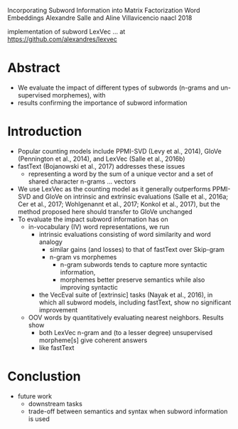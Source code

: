 Incorporating Subword Information into Matrix Factorization Word Embeddings
Alexandre Salle and Aline Villavicencio
naacl 2018

implementation of subword LexVec ... at https://github.com/alexandres/lexvec

# Abstract

* We evaluate the impact of different types of subwords
  (n-grams and un- supervised morphemes), with
* results confirming the importance of subword information

# Introduction

* Popular counting models include PPMI-SVD (Levy et al., 2014),
  GloVe (Pennington et al., 2014), and LexVec (Salle et al., 2016b)
* fastText (Bojanowski et al., 2017) addresses these issues
  * representing a word by the sum of a unique vector and a set of shared
    character n-grams ... vectors
* We use LexVec as the counting model as it
  generally outperforms PPMI-SVD and GloVe on intrinsic and extrinsic
  evaluations (Salle et al., 2016a; Cer et al., 2017; Wohlgenannt et al., 2017;
  Konkol et al., 2017), but the
  method proposed here should transfer to GloVe unchanged
* To evaluate the impact subword information has on
  * in-vocabulary (IV) word representations, we run
    * intrinsic evaluations consisting of word similarity and word analogy
      * similar gains (and losses) to that of fastText over Skip-gram
      * n-gram vs morphemes
        * n-gram subwords tends to capture more syntactic information,
        * morphemes better preserve semantics while also improving syntactic
    * the VecEval suite of [extrinsic] tasks (Nayak et al., 2016), in which all
      subword models, including fastText, show no significant improvement
  * OOV words by quantitatively evaluating nearest neighbors. Results show
    * both LexVec n-gram and (to a lesser degree) unsupervised morpheme[s]
      give coherent answers
    * like fastText

# Conclustion

* future work
  * downstream tasks
  * trade-off between semantics and syntax when subword information is used
